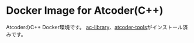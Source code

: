 # Docker Image for Atcoder(C++)

AtcoderのC++ Docker環境です。
[ac-library](https://github.com/atcoder/ac-library)、[atcoder-tools](https://github.com/kyuridenamida/atcoder-tools)がインストール済みです。

